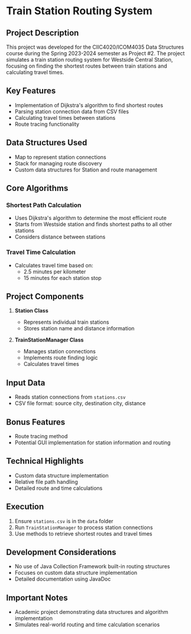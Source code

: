 # Train Station Routing System

## Project Description
This project was developed for the CIIC4020/ICOM4035 Data Structures course during the Spring 2023-2024 semester as Project #2. The project simulates a train station routing system for Westside Central Station, focusing on finding the shortest routes between train stations and calculating travel times.

## Key Features
- Implementation of Dijkstra's algorithm to find shortest routes
- Parsing station connection data from CSV files
- Calculating travel times between stations
- Route tracing functionality

## Data Structures Used
- Map to represent station connections
- Stack for managing route discovery
- Custom data structures for Station and route management

## Core Algorithms
### Shortest Path Calculation
- Uses Dijkstra's algorithm to determine the most efficient route
- Starts from Westside station and finds shortest paths to all other stations
- Considers distance between stations

### Travel Time Calculation
- Calculates travel time based on:
  - 2.5 minutes per kilometer
  - 15 minutes for each station stop

## Project Components
1. **Station Class**
   - Represents individual train stations
   - Stores station name and distance information

2. **TrainStationManager Class**
   - Manages station connections
   - Implements route finding logic
   - Calculates travel times

## Input Data
- Reads station connections from `stations.csv`
- CSV file format: source city, destination city, distance

## Bonus Features
- Route tracing method
- Potential GUI implementation for station information and routing

## Technical Highlights
- Custom data structure implementation
- Relative file path handling
- Detailed route and time calculations

## Execution
1. Ensure `stations.csv` is in the `data` folder
2. Run `TrainStationManager` to process station connections
3. Use methods to retrieve shortest routes and travel times

## Development Considerations
- No use of Java Collection Framework built-in routing structures
- Focuses on custom data structure implementation
- Detailed documentation using JavaDoc

## Important Notes
- Academic project demonstrating data structures and algorithm implementation
- Simulates real-world routing and time calculation scenarios